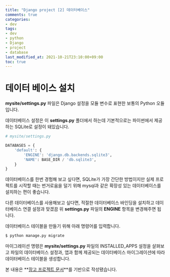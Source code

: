 ```yaml
---
title: "Django project [2] 데이터베이스"
comments: true
categories:
- dev
tags:
- dev
- python
- Django
- project
- database
last_modified_at: 2021-10-21T23:10:00+09:00
toc: true
---
```



# 데이터 베이스 설치
**mysite/settings.py** 파일은 Django 설정을 모듈 변수로 표현한 보통의 Python 오듈입니다.

데이터베이스 설정은 이 **settings.py** 폴더에서 하는데 기본적으로는 파이썬에서 제공하는 SQLite로 설정이 돼있습니다.

```python
# mysite/settings.py

DATABASES = {
    'default': {
        'ENGINE': 'django.db.backends.sqlite3',
        'NAME': BASE_DIR / 'db.sqlite3',
    }
}
```

데이터베이스를 한번 경험해 보고 싶다면, SQLite가 가장 간단한 방법이지만 실제 프로젝트를 시작할 때는 번거로움을 덜기 위해 mysql과 같은 확장성 있는 데이터베이스를 설치하는 편이 좋습니다.

다른 데이터베이스를 사용해보고 싶다면, 적절한 데이터베이스 바인딩을 설치하고 데이터베이스 연결 설정과 맞겠끔 위 **settings.py** 파일의 **ENGINE** 항목을 변경해주면 됩니다.

데이터베이스 테이블을 만들기 위해 아래 명령어를 입력합니다.

```sh
$ python manage.py migrate
```

마이그레이션 명령은 **mysite/settings.py** 파일의 INSTALLED_APPS 설정을 살펴보고 파일의 데이터베이스 설정과, 앱과 함께 제공되는 데이터베이스 마이그레이션에 따라 데이터베이스 테이블을 생성합니다.

본 내용은 **[장고 프로젝트 문서](https://docs.djangoproject.com)**를 기반으로 작성됐습니다.